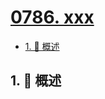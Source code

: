 # [0786. xxx](https://github.com/Tdahuyou/TNotes.leetcode/tree/main/notes/0786.%20xxx)

<!-- region:toc -->

- [1. 📝 概述](#1--概述)

<!-- endregion:toc -->

## 1. 📝 概述
